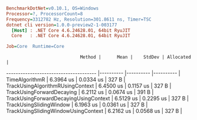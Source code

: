 ``` ini

BenchmarkDotNet=v0.10.1, OS=Windows
Processor=?, ProcessorCount=8
Frequency=3312782 Hz, Resolution=301.8611 ns, Timer=TSC
dotnet cli version=1.0.0-preview2-1-003177
  [Host] : .NET Core 4.6.24628.01, 64bit RyuJIT
  Core   : .NET Core 4.6.24628.01, 64bit RyuJIT

Job=Core  Runtime=Core  

```
                                Method |      Mean |    StdDev | Allocated |
-------------------------------------- |---------- |---------- |---------- |
                        TimeAlgorithmR | 6.3964 us | 0.0334 us |     327 B |
      TrackUsingAlgorithmRUsingContext | 6.4500 us | 0.1157 us |     327 B |
             TrackUsingForwardDecaying | 6.2112 us | 0.0674 us |     391 B |
 TrackUsingForwardDecayingUsingContext | 6.5129 us | 0.2295 us |     327 B |
               TrackUsingSlidingWindow | 6.1963 us | 0.0361 us |     327 B |
   TrackUsingSlidingWindowUsingContext | 6.2162 us | 0.0568 us |     327 B |
